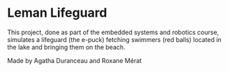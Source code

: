 # Leman Lifeguard

This project, done as part of the embedded systems and robotics course, simulates a lifeguard (the e-puck) fetching swimmers (red balls) located in the lake and bringing them on the beach. 

Made by Agatha Duranceau and Roxane Mérat

